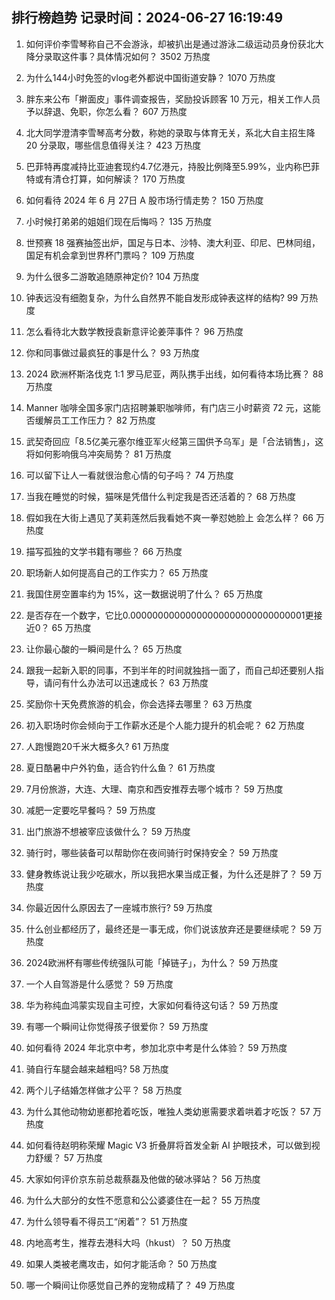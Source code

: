 
## 排行榜趋势 记录时间：2024-06-27 16:19:49
  
  1. 如何评价李雪琴称自己不会游泳，却被扒出是通过游泳二级运动员身份获北大降分录取这件事？具体情况如何？ 3502 万热度
    
  2. 为什么144小时免签的vlog老外都说中国街道安静？ 1070 万热度
    
  3. 胖东来公布「擀面皮」事件调查报告，奖励投诉顾客 10 万元，相关工作人员予以辞退、免职，你怎么看？ 607 万热度
    
  4. 北大同学澄清李雪琴高考分数，称她的录取与体育无关，系北大自主招生降 20 分录取，哪些信息值得关注？ 423 万热度
    
  5. 巴菲特再度减持比亚迪套现约4.7亿港元，持股比例降至5.99%，业内称巴菲特或有清仓打算，如何解读？ 170 万热度
    
  6. 如何看待 2024 年 6 月 27日 A 股市场行情走势？ 150 万热度
    
  7. 小时候打弟弟的姐姐们现在后悔吗？ 135 万热度
    
  8. 世预赛 18 强赛抽签出炉，国足与日本、沙特、澳大利亚、印尼、巴林同组，国足有机会拿到世界杯门票吗？ 109 万热度
    
  9. 为什么很多二游敢追随原神定价? 104 万热度
    
  10. 钟表远没有细胞复杂，为什么自然界不能自发形成钟表这样的结构? 99 万热度
    
  11. 怎么看待北大数学教授袁新意评论姜萍事件？ 96 万热度
    
  12. 你和同事做过最疯狂的事是什么？ 93 万热度
    
  13. 2024 欧洲杯斯洛伐克 1:1 罗马尼亚，两队携手出线，如何看待本场比赛？ 88 万热度
    
  14. Manner 咖啡全国多家门店招聘兼职咖啡师，有门店三小时薪资 72 元，这能否缓解员工工作压力？ 82 万热度
    
  15. 武契奇回应「8.5亿美元塞尔维亚军火经第三国供予乌军」是「合法销售」，这将如何影响俄乌冲突局势？ 81 万热度
    
  16. 可以留下让人一看就很治愈心情的句子吗？ 74 万热度
    
  17. 当我在睡觉的时候，猫咪是凭借什么判定我是否还活着的？ 68 万热度
    
  18. 假如我在大街上遇见了芙莉莲然后我看她不爽一拳怼她脸上 会怎么样？ 66 万热度
    
  19. 描写孤独的文学书籍有哪些？ 66 万热度
    
  20. 职场新人如何提高自己的工作实力？ 65 万热度
    
  21. 我国住房空置率约为 15%，这一数据说明了什么？ 65 万热度
    
  22. 是否存在一个数字，它比0.00000000000000000000000000000001更接近0？ 65 万热度
    
  23. 让你最心酸的一瞬间是什么？ 65 万热度
    
  24. 跟我一起新入职的同事，不到半年的时间就独挡一面了，而自己却还要别人指导，请问有什么办法可以迅速成长？ 63 万热度
    
  25. 奖励你十天免费旅游的机会，你会选择去哪里？ 63 万热度
    
  26. 初入职场时你会倾向于工作薪水还是个人能力提升的机会呢？ 62 万热度
    
  27. 人跑慢跑20千米大概多久? 61 万热度
    
  28. 夏日酷暑中户外钓鱼，适合钓什么鱼？ 61 万热度
    
  29. 7月份旅游，大连、大理、南京和西安推荐去哪个城市？ 59 万热度
    
  30. 减肥一定要吃早餐吗？ 59 万热度
    
  31. 出门旅游不想被宰应该做什么？ 59 万热度
    
  32. 骑行时，哪些装备可以帮助你在夜间骑行时保持安全？ 59 万热度
    
  33. 健身教练说让我少吃碳水，所以我把水果当成正餐，为什么还是胖了？ 59 万热度
    
  34. 你最近因什么原因去了一座城市旅行? 59 万热度
    
  35. 什么创业都经历了，最终还是一事无成，你们说该放弃还是要继续呢？ 59 万热度
    
  36. 2024欧洲杯有哪些传统强队可能「掉链子」，为什么？ 59 万热度
    
  37. 一个人自驾游是什么感觉？ 59 万热度
    
  38. 华为称纯血鸿蒙实现自主可控，大家如何看待这句话？ 59 万热度
    
  39. 有哪一个瞬间让你觉得孩子很爱你？ 59 万热度
    
  40. 如何看待 2024 年北京中考，参加北京中考是什么体验？ 59 万热度
    
  41. 骑自行车腿会越来越粗吗? 58 万热度
    
  42. 两个儿子结婚怎样做才公平？ 58 万热度
    
  43. 为什么其他动物幼崽都抢着吃饭，唯独人类幼崽需要求着哄着才吃饭？ 57 万热度
    
  44. 如何看待赵明称荣耀 Magic V3 折叠屏将首发全新 AI 护眼技术，可以做到视力舒缓？ 57 万热度
    
  45. 大家如何评价京东前总裁蔡磊及他做的破冰驿站？ 56 万热度
    
  46. 为什么大部分的女性不愿意和公公婆婆住在一起？ 55 万热度
    
  47. 为什么领导看不得员工“闲着”？ 51 万热度
    
  48. 内地高考生，推荐去港科大吗（hkust）？ 50 万热度
    
  49. 如果人类被老鹰攻击，如何才能活命？ 50 万热度
    
  50. 哪一个瞬间让你感觉自己养的宠物成精了？ 49 万热度
    